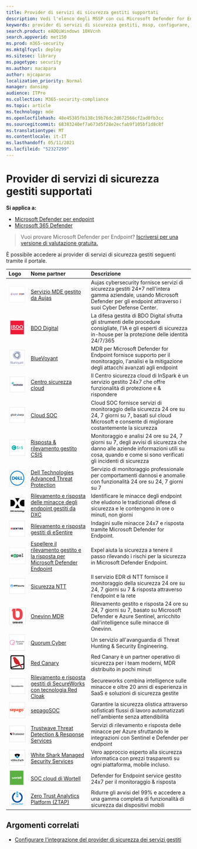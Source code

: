 ```yaml
---
title: Provider di servizi di sicurezza gestiti supportati
description: Vedi l'elenco degli MSSP con cui Microsoft Defender for Endpoint si integra
keywords: provider di servizi di sicurezza gestiti, mssp, configurare, integrazione
search.product: eADQiWindows 10XVcnh
search.appverid: met150
ms.prod: m365-security
ms.mktglfcycl: deploy
ms.sitesec: library
ms.pagetype: security
ms.author: macapara
author: mjcaparas
localization_priority: Normal
manager: dansimp
audience: ITPro
ms.collection: M365-security-compliance
ms.topic: article
ms.technology: mde
ms.openlocfilehash: 48e45385fb138c19b76dc2d672566cf2ad0fb3cc
ms.sourcegitcommit: 68383240ef7a673d5f28e2ecfab9f105bf1d8c8f
ms.translationtype: MT
ms.contentlocale: it-IT
ms.lasthandoff: 05/11/2021
ms.locfileid: "52327299"
---
```

# <a name="supported-managed-security-service-providers"></a>Provider di servizi di sicurezza gestiti supportati

**Si applica a:**
- [Microsoft Defender per endpoint](https://go.microsoft.com/fwlink/p/?linkid=2154037)
- [Microsoft 365 Defender](https://go.microsoft.com/fwlink/?linkid=2118804)

> Vuoi provare Microsoft Defender per Endpoint? [Iscriversi per una versione di valutazione gratuita.](https://www.microsoft.com/microsoft-365/windows/microsoft-defender-atp?ocid=docs-wdatp-exposedapis-abovefoldlink)


È possibile accedere ai provider di servizi di sicurezza gestiti seguenti tramite il portale. 

Logo |Nome partner   | Descrizione 
:---|:---|:---
![Immagine del logo Aujas](images/aujas-logo.png) | [Servizio MDE gestito da Aujas](https://go.microsoft.com/fwlink/?linkid=2162429) | Aujas cybersecurity fornisce servizi di sicurezza gestiti 24*7 nell'intera gamma aziendale, usando Microsoft Defender per gli endpoint attraverso i suoi Cyber Defense Center.
![Immagine del logo BDO Digital](images/bdo-logo.png)| [BDO Digital](https://go.microsoft.com/fwlink/?linkid=2090394) | La difesa gestita di BDO Digital sfrutta gli strumenti delle procedure consigliate, l'IA e gli esperti di sicurezza in-house per la protezione delle identità 24/7/365
![Immagine del logo BlueVoyant](images/bluevoyant-logo.png)| [BlueVoyant](https://go.microsoft.com/fwlink/?linkid=2121401) | MDR per Microsoft Defender for Endpoint fornisce supporto per il monitoraggio, l'analisi e la mitigazione degli attacchi avanzati agli endpoint
![Immagine del logo del Centro sicurezza cloud](images/cloudsecuritycenter-logo.png)| [Centro sicurezza cloud](https://go.microsoft.com/fwlink/?linkid=2099315) | Il Centro sicurezza cloud di InSpark è un servizio gestito 24x7 che offre funzionalità di protezione e & rispondere
![Immagine del logo SOC cloud](images/cloudsoc-logo.png)| [Cloud SOC](https://go.microsoft.com/fwlink/?linkid=2104265) | Cloud SOC fornisce servizi di monitoraggio della sicurezza 24 ore su 24, 7 giorni su 7, basati sul cloud Microsoft e consente di migliorare costantemente la sicurezza
![Immagine del logo CSIS Managed Detection & Response](images/csis-logo.png)| [Risposta & rilevamento gestito CSIS](https://go.microsoft.com/fwlink/?linkid=2091005) | Monitoraggio e analisi 24 ore su 24, 7 giorni su 7, degli avvisi di sicurezza che danno alle aziende informazioni utili su cosa, quando e come si sono verificati gli incidenti di sicurezza
![Immagine del logo di Dell Technologies Advanced Threat Protection](images/dell-logo.png)| [Dell Technologies Advanced Threat Protection](https://go.microsoft.com/fwlink/?linkid=2091004) | Servizio di monitoraggio professionale per comportamenti dannosi e anomalie con funzionalità 24 ore su 24, 7 giorni su 7
![Immagine del logo DXC-Managed rilevamento delle minacce degli endpoint e risposta](images/dxc-logo.png)| [Rilevamento e risposta delle minacce degli endpoint gestiti da DXC](https://go.microsoft.com/fwlink/?linkid=2090395) | Identificare le minacce degli endpoint che eludono le tradizionali difese di sicurezza e le contengono in ore o minuti, non giorni
![Immagine del registro di eSentire](images/esentire-logo.png) | [Rilevamento e risposta gestiti di eSentire](https://go.microsoft.com/fwlink/?linkid=2154970) | Indagini sulle minacce 24x7 e risposta tramite Microsoft Defender for Endpoint.
![Immagine del logo espellere](images/expel-logo.png)| [Espellere il rilevamento gestito e la risposta per Microsoft Defender Endpoint](https://go.microsoft.com/fwlink/?linkid=2162430) | Expel aiuta la sicurezza a tenere il passo rilevando i rischi per la sicurezza in Microsoft Defender Endpoint.
![Immagine del logo NTT Security](images/ntt-logo.png)| [Sicurezza NTT](https://go.microsoft.com/fwlink/?linkid=2095320) | Il servizio EDR di NTT fornisce il monitoraggio della sicurezza 24 ore su 24, 7 giorni su 7 & risposta attraverso l'endpoint e la rete
![Immagine del logo OneVinn](images/onevinn-logo.png) | [Onevinn MDR](https://go.microsoft.com/fwlink/?linkid=2155203)| Rilevamento gestito e risposta 24 ore su 24, 7 giorni su 7, basato su Microsoft Defender e Azure Sentinel, arricchito dall'intelligence sulle minacce di Onevinn.
![Immagine del logo Quorum Cyber](images/quorum-logo.png) | [Quorum Cyber](https://go.microsoft.com/fwlink/?linkid=2155202)| Un servizio all'avanguardia di Threat Hunting & Security Engineering.
![Immagine del logo Red Canary](images/redcanary-logo.png)| [Red Canary](https://go.microsoft.com/fwlink/?linkid=2103852) | Red Canary è un partner operativo di sicurezza per i team moderni, MDR distribuito in pochi minuti
![Immagine del rilevamento gestito e della risposta di SecureWorks con logo Red Cloak](images/secureworks-logo.png)| [Rilevamento e risposta gestiti di SecureWorks con tecnologia Red Cloak](https://go.microsoft.com/fwlink/?linkid=2133634) | Secureworks combina intelligence sulle minacce e oltre 20 anni di esperienza in SaaS e soluzioni di sicurezza gestite
![Immagine del logo sepagoSOC](images/sepago-logo.png)| [sepagoSOC](https://go.microsoft.com/fwlink/?linkid=2090491) | Garantire la sicurezza olistica attraverso sofisticati flussi di lavoro automatizzati nell'ambiente senza attendibilità
![Immagine del logo trustwave threat detection & Response Services](images/trustwave-logo.png)| [Trustwave Threat Detection & Response Services](https://go.microsoft.com/fwlink/?linkid=2127542) | Servizi di rilevamento e risposta delle minacce per Azure sfruttando le integrazioni con Sentinel e Defender per endpoint
![Immagine di White Shark Managed Security Services](images/white-shark.png)| [White Shark Managed Security Services](https://go.microsoft.com/fwlink/?linkid=2154210) |Vero approccio esperto alla sicurezza informatica con prezzi trasparenti su ogni piattaforma, mobile incluso.
![Immagine del logo SOC cloud di Wortell](images/wortell-logo.png)| [SOC cloud di Wortell](https://go.microsoft.com/fwlink/?linkid=2108415) | Defender for Endpoint service gestito 24x7 per il monitoraggio & risposta
![Immagine del logo ZTAP (Zero Trust Analytics Platform)](images/ztap-logo.png)| [Zero Trust Analytics Platform (ZTAP)](https://go.microsoft.com/fwlink/?linkid=2090971) | Ridurre gli avvisi del 99% e accedere a una gamma completa di funzionalità di sicurezza dai dispositivi mobili

## <a name="related-topics"></a>Argomenti correlati
- [Configurare l'integrazione del provider di sicurezza dei servizi gestiti](configure-mssp-support.md)